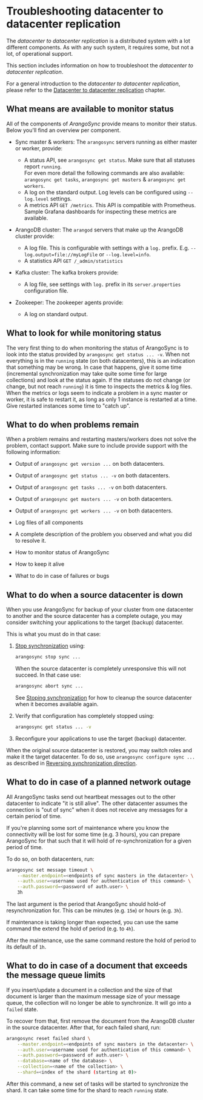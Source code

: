 # Troubleshooting datacenter to datacenter replication

The _datacenter to datacenter replication_ is a distributed system with a lot 
different components. As with any such system, it requires some, but not a lot, 
of operational support. 

This section includes information on how to troubleshoot the
_datacenter to datacenter replication_.

For a general introduction to the _datacenter to datacenter replication_, please
refer to the [Datacenter to datacenter replication](..\..\Scalability\DC2DC\README.md)
chapter.

## What means are available to monitor status 

All of the components of _ArangoSync_ provide means to monitor their status.
Below you'll find an overview per component.

- Sync master & workers: The `arangosync` servers running as either master
  or worker, provide:
  - A status API, see `arangosync get status`. Make sure that all statuses report `running`.
    <br/>For even more detail the following commands are also available:
    `arangosync get tasks`, `arangosync get masters` & `arangosync get workers`.
  - A log on the standard output. Log levels can be configured using `--log.level` settings.
  - A metrics API `GET /metrics`. This API is compatible with Prometheus.
    Sample Grafana dashboards for inspecting these metrics are available.

- ArangoDB cluster: The `arangod` servers that make up the ArangoDB cluster 
  provide:
  - A log file. This is configurable with settings with a `log.` prefix.
  E.g. `--log.output=file://myLogFile` or `--log.level=info`.
  - A statistics API `GET /_admin/statistics`

- Kafka cluster: The kafka brokers provide:
  - A log file, see settings with `log.` prefix in its `server.properties` configuration file.

- Zookeeper: The zookeeper agents provide:
  - A log on standard output.

## What to look for while monitoring status

The very first thing to do when monitoring the status of ArangoSync is to 
look into the status provided by `arangosync get status ... -v`.
When not everything is in the `running` state (on both datacenters), this is an 
indication that something may be wrong. In case that happens, give it some time 
(incremental synchronization may take quite some time for large collections)
and look at the status again. If the statuses do not change (or change, but not reach `running`)
it is time to inspects the metrics & log files.
<br/> When the metrics or logs seem to indicate a problem in a sync master or worker, it is 
safe to restart it, as long as only 1 instance is restarted at a time.
Give restarted instances some time to "catch up".

## What to do when problems remain 

When a problem remains and restarting masters/workers does not solve the problem,
contact support. Make sure to include provide support with the following information:

- Output of `arangosync get version ...` on both datacenters.
- Output of `arangosync get status ... -v` on both datacenters.
- Output of `arangosync get tasks ... -v` on both datacenters.
- Output of `arangosync get masters ... -v` on both datacenters.
- Output of `arangosync get workers ... -v` on both datacenters.
- Log files of all components
- A complete description of the problem you observed and what you did to resolve it.

- How to monitor status of ArangoSync
- How to keep it alive
- What to do in case of failures or bugs

## What to do when a source datacenter is down

When you use ArangoSync for backup of your cluster from one datacenter
to another and the source datacenter has a complete outage, you may consider 
switching your applications to the target (backup) datacenter.

This is what you must do in that case:

1. [Stop synchronization](..\..\Administration\DC2DC\README.md#stoping-synchronization) using:

   ```bash
   arangosync stop sync ...
   ```
   When the source datacenter is completely unresponsive this will not succeed.
   In that case use:
   
   ```bash
   arangosync abort sync ...
   ```   
   
   See [Stoping synchronization](..\..\Administration\DC2DC\README.md#stoping-synchronization)
   for how to cleanup the source datacenter when it becomes available again.
1. Verify that configuration has completely stopped using:
   ```bash
   arangosync get status ... -v
   ```
1. Reconfigure your applications to use the target (backup) datacenter.

When the original source datacenter is restored, you may switch roles and 
make it the target datacenter. To do so, use `arangosync configure sync ...` 
as described in [Reversing synchronization direction](..\..\Administration\DC2DC\README.md#reversing-synchronization-direction).

## What to do in case of a planned network outage

All ArangoSync tasks send out heartbeat messages out to the other datacenter 
to indicate "it is still alive". The other datacenter assumes the connection is 
"out of sync" when it does not receive any messages for a certain period of time.

If you're planning some sort of maintenance where you know the connectivity 
will be lost for some time (e.g. 3 hours), you can prepare ArangoSync for that 
such that it will hold of re-synchronization for a given period of time.

To do so, on both datacenters, run:

```bash
arangosync set message timeout \
    --master.endpoint=<endpoints of sync masters in the datacenter> \
    --auth.user=<username used for authentication of this command> \
    --auth.password=<password of auth.user> \
    3h
```
The last argument is the period that ArangoSync should hold-of resynchronization for.
This can be minutes (e.g. `15m`) or hours (e.g. `3h`).

If maintenance is taking longer than expected, you can use the same command the extend
the hold of period (e.g. to `4h`).

After the maintenance, use the same command restore the hold of period to its 
default of `1h`.

## What to do in case of a document that exceeds the message queue limits

If you insert/update a document in a collection and the size of that document
is larger than the maximum message size of your message queue, the collection
will no longer be able to synchronize. It will go into a `failed` state.

To recover from that, first remove the document from the ArangoDB cluster
in the source datacenter. After that, for each failed shard, run:

```bash
arangosync reset failed shard \
    --master.endpoint=<endpoints of sync masters in the datacenter> \
    --auth.user=<username used for authentication of this command> \
    --auth.password=<password of auth.user> \
    --database=<name of the database> \
    --collection=<name of the collection> \
    --shard=<index of the shard (starting at 0)>
```

After this command, a new set of tasks will be started to synchronize the shard.
It can take some time for the shard to reach `running` state.
